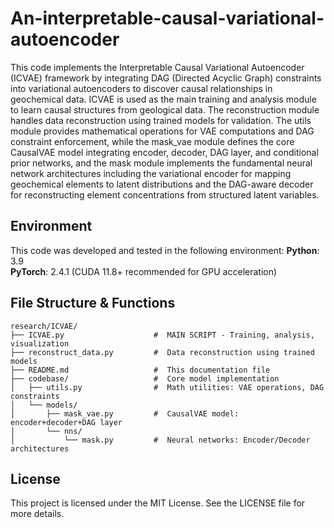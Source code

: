 # An-interpretable-causal-variational-autoencoder
This code implements the Interpretable Causal Variational Autoencoder (ICVAE) framework by integrating DAG (Directed Acyclic Graph) constraints into variational autoencoders to discover causal relationships in geochemical data. ICVAE is used as the main training and analysis module to learn causal structures from geological data. The reconstruction module handles data reconstruction using trained models for validation. The utils module provides mathematical operations for VAE computations and DAG constraint enforcement, while the mask_vae module defines the core CausalVAE model integrating encoder, decoder, DAG layer, and conditional prior networks, and the mask module implements the fundamental neural network architectures including the variational encoder for mapping geochemical elements to latent distributions and the DAG-aware decoder for reconstructing element concentrations from structured latent variables.

## Environment
This code was developed and tested in the following environment:
**Python**: 3.9  
**PyTorch**: 2.4.1 (CUDA 11.8+ recommended for GPU acceleration)  


## File Structure & Functions
```
research/ICVAE/
├── ICVAE.py                    #  MAIN SCRIPT - Training, analysis, visualization
├── reconstruct_data.py         #  Data reconstruction using trained models  
├── README.md                   #  This documentation file
├── codebase/                   #  Core model implementation
│   ├── utils.py                #  Math utilities: VAE operations, DAG constraints
│   └── models/
│       ├── mask_vae.py         #  CausalVAE model: encoder+decoder+DAG layer
│       └── nns/
│           └── mask.py         #  Neural networks: Encoder/Decoder architectures
```
        
## License
This project is licensed under the MIT License. See the LICENSE file for more details.

